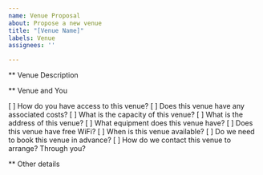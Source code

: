 ```yaml
---
name: Venue Proposal
about: Propose a new venue
title: "[Venue Name]"
labels: Venue
assignees: ''

---
```


** Venue Description

** Venue and You

[ ] How do you have access to this venue?
[ ] Does this venue have any associated costs?
[ ] What is the capacity of this venue?
[ ] What is the address of this venue?
[ ] What equipment does this venue have?
[ ] Does this venue have free WiFi?
[ ] When is this venue available?
[ ] Do we need to book this venue in advance?
[ ] How do we contact this venue to arrange? Through you?

** Other details
